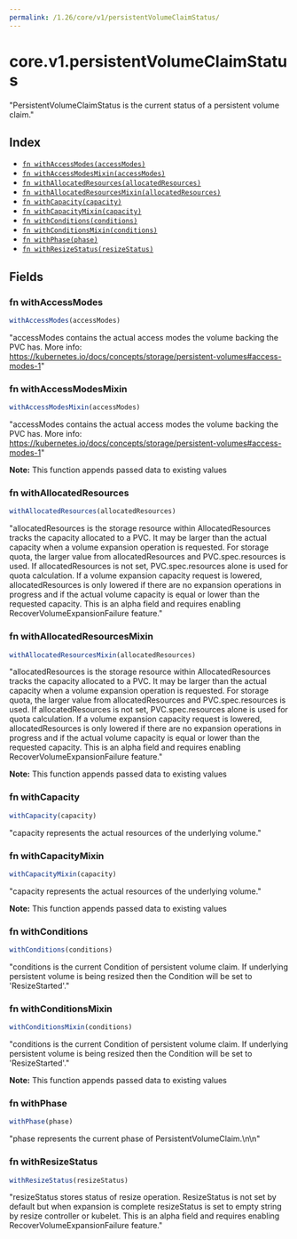 ```yaml
---
permalink: /1.26/core/v1/persistentVolumeClaimStatus/
---
```


# core.v1.persistentVolumeClaimStatus

"PersistentVolumeClaimStatus is the current status of a persistent volume claim."

## Index

* [`fn withAccessModes(accessModes)`](#fn-withaccessmodes)
* [`fn withAccessModesMixin(accessModes)`](#fn-withaccessmodesmixin)
* [`fn withAllocatedResources(allocatedResources)`](#fn-withallocatedresources)
* [`fn withAllocatedResourcesMixin(allocatedResources)`](#fn-withallocatedresourcesmixin)
* [`fn withCapacity(capacity)`](#fn-withcapacity)
* [`fn withCapacityMixin(capacity)`](#fn-withcapacitymixin)
* [`fn withConditions(conditions)`](#fn-withconditions)
* [`fn withConditionsMixin(conditions)`](#fn-withconditionsmixin)
* [`fn withPhase(phase)`](#fn-withphase)
* [`fn withResizeStatus(resizeStatus)`](#fn-withresizestatus)

## Fields

### fn withAccessModes

```ts
withAccessModes(accessModes)
```

"accessModes contains the actual access modes the volume backing the PVC has. More info: https://kubernetes.io/docs/concepts/storage/persistent-volumes#access-modes-1"

### fn withAccessModesMixin

```ts
withAccessModesMixin(accessModes)
```

"accessModes contains the actual access modes the volume backing the PVC has. More info: https://kubernetes.io/docs/concepts/storage/persistent-volumes#access-modes-1"

**Note:** This function appends passed data to existing values

### fn withAllocatedResources

```ts
withAllocatedResources(allocatedResources)
```

"allocatedResources is the storage resource within AllocatedResources tracks the capacity allocated to a PVC. It may be larger than the actual capacity when a volume expansion operation is requested. For storage quota, the larger value from allocatedResources and PVC.spec.resources is used. If allocatedResources is not set, PVC.spec.resources alone is used for quota calculation. If a volume expansion capacity request is lowered, allocatedResources is only lowered if there are no expansion operations in progress and if the actual volume capacity is equal or lower than the requested capacity. This is an alpha field and requires enabling RecoverVolumeExpansionFailure feature."

### fn withAllocatedResourcesMixin

```ts
withAllocatedResourcesMixin(allocatedResources)
```

"allocatedResources is the storage resource within AllocatedResources tracks the capacity allocated to a PVC. It may be larger than the actual capacity when a volume expansion operation is requested. For storage quota, the larger value from allocatedResources and PVC.spec.resources is used. If allocatedResources is not set, PVC.spec.resources alone is used for quota calculation. If a volume expansion capacity request is lowered, allocatedResources is only lowered if there are no expansion operations in progress and if the actual volume capacity is equal or lower than the requested capacity. This is an alpha field and requires enabling RecoverVolumeExpansionFailure feature."

**Note:** This function appends passed data to existing values

### fn withCapacity

```ts
withCapacity(capacity)
```

"capacity represents the actual resources of the underlying volume."

### fn withCapacityMixin

```ts
withCapacityMixin(capacity)
```

"capacity represents the actual resources of the underlying volume."

**Note:** This function appends passed data to existing values

### fn withConditions

```ts
withConditions(conditions)
```

"conditions is the current Condition of persistent volume claim. If underlying persistent volume is being resized then the Condition will be set to 'ResizeStarted'."

### fn withConditionsMixin

```ts
withConditionsMixin(conditions)
```

"conditions is the current Condition of persistent volume claim. If underlying persistent volume is being resized then the Condition will be set to 'ResizeStarted'."

**Note:** This function appends passed data to existing values

### fn withPhase

```ts
withPhase(phase)
```

"phase represents the current phase of PersistentVolumeClaim.\n\n"

### fn withResizeStatus

```ts
withResizeStatus(resizeStatus)
```

"resizeStatus stores status of resize operation. ResizeStatus is not set by default but when expansion is complete resizeStatus is set to empty string by resize controller or kubelet. This is an alpha field and requires enabling RecoverVolumeExpansionFailure feature."